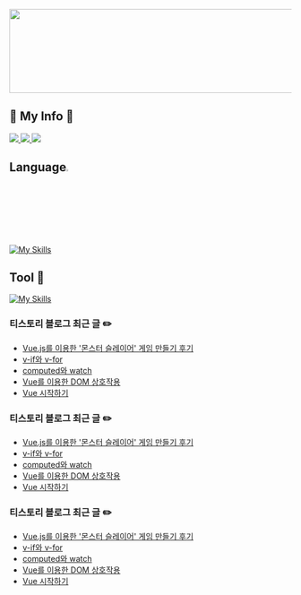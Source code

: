 <!--
**myeong-jae-hwi/myeong-jae-hwi** is a ✨ _special_ ✨ repository because its `README.md` (this file) appears on your GitHub profile.

Here are some ideas to get you started:

- 🔭 I’m currently working on ...
- 🌱 I’m currently learning ...
- 👯 I’m looking to collaborate on ...
- 🤔 I’m looking for help with ...
- 💬 Ask me about ...
- 📫 How to reach me: ...
- 😄 Pronouns: ...
- ⚡ Fun fact: ...
-->

<p align="center">
    <img align="center" src="https://github.com/myeong-jae-hwi/myeong-jae-hwi/assets/72872676/4303f0a3-95e6-46ba-a6ec-9d873c31f6f2" width="550" height="150"/>
</p>

<h2>📌 My Info 📌</h2>
<a href="">
    <img src="https://img.shields.io/badge/Kakao-FFCD00?style=for-the-badge&logo=KakaoTalk&logoColor=000000"/>
</a>
<a href="https://re-hwi.tistory.com/">
    <img src="https://img.shields.io/badge/Tistory-FF5D4E?style=for-the-badge&logo=Tistory&logoColor=FFFFFF"/>
</a>
<a href="mailto:audwognl@gmail.com">
    <img src="https://img.shields.io/badge/Gmail-FF0000?style=for-the-badge&logo=Gmail&logoColor=FFFFFF"> 
</a>

<h2>Language<img width = "3%" src = "https://github.com/myeong-jae-hwi/myeong-jae-hwi/assets/72872676/1ddc4555-6a53-497b-ad04-34845086b976"/>  
</h2>

[![My Skills](https://skillicons.dev/icons?i=html,css,js,vue,python)](https://skillicons.dev)

<!-- <p align="center">
<img src="https://img.shields.io/badge/python-3670A0?style=for-the-badge&logo=python&logoColor=ffdd54"/>
<img src="https://img.shields.io/badge/node.js-339933?style=for-the-badge&logo=Node.js&logoColor=FFFFFF"/><br>
<img src="https://img.shields.io/badge/java-007396?style=for-the-badge&logo=java&logoColor=white">
</p> -->

<h2> Tool 🔧 </h2>

[![My Skills](https://skillicons.dev/icons?i=github,vscode,npm,androidstudio,firebase,bootstrap,codepen)](https://skillicons.dev)
### 티스토리 블로그 최근 글 ✏️

- [Vue.js를 이용한 '몬스터 슬레이어' 게임 만들기 후기](https://re-hwi.tistory.com/139)
- [v-if와 v-for](https://re-hwi.tistory.com/138)
- [computed와 watch](https://re-hwi.tistory.com/137)
- [Vue를 이용한 DOM 상호작용](https://re-hwi.tistory.com/135)
- [Vue 시작하기](https://re-hwi.tistory.com/134)
### 티스토리 블로그 최근 글 ✏️

- [Vue.js를 이용한 '몬스터 슬레이어' 게임 만들기 후기](https://re-hwi.tistory.com/139)
- [v-if와 v-for](https://re-hwi.tistory.com/138)
- [computed와 watch](https://re-hwi.tistory.com/137)
- [Vue를 이용한 DOM 상호작용](https://re-hwi.tistory.com/135)
- [Vue 시작하기](https://re-hwi.tistory.com/134)
### 티스토리 블로그 최근 글 ✏️

- [Vue.js를 이용한 '몬스터 슬레이어' 게임 만들기 후기](https://re-hwi.tistory.com/139)
- [v-if와 v-for](https://re-hwi.tistory.com/138)
- [computed와 watch](https://re-hwi.tistory.com/137)
- [Vue를 이용한 DOM 상호작용](https://re-hwi.tistory.com/135)
- [Vue 시작하기](https://re-hwi.tistory.com/134)
